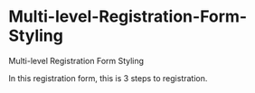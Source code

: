 # Multi-level-Registration-Form-Styling
Multi-level Registration Form Styling

In this registration form, this is 3 steps to registration.
